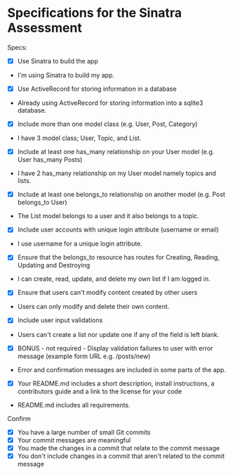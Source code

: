 # Specifications for the Sinatra Assessment

Specs:
- [x] Use Sinatra to build the app
- I'm using Sinatra to build my app.

- [x] Use ActiveRecord for storing information in a database
- Already using ActiveRecord for storing information into a sqlite3 database.

- [x] Include more than one model class (e.g. User, Post, Category)
- I have 3 model class; User, Topic, and List.

- [x] Include at least one has_many relationship on your User model (e.g. User has_many Posts)
- I have 2 has_many relationship on my User model namely topics and lists.

- [x] Include at least one belongs_to relationship on another model (e.g. Post belongs_to User)
- The List model belongs to a user and it also belongs to a topic.

- [x] Include user accounts with unique login attribute (username or email)
- I use username for a unique login attribute.

- [x] Ensure that the belongs_to resource has routes for Creating, Reading, Updating and Destroying
- I can create, read, update, and delete my own list if I am logged in.

- [x] Ensure that users can't modify content created by other users
- Users can only modify and delete their own content.

- [x] Include user input validations
- Users can't create a list nor update one if any of the field is left blank.

- [x] BONUS - not required - Display validation failures to user with error message (example form URL e.g. /posts/new)
- Error and confirmation messages are included in some parts of the app.

- [x] Your README.md includes a short description, install instructions, a contributors guide and a link to the license for your code
- README.md includes all requirements.

Confirm
- [x] You have a large number of small Git commits
- [x] Your commit messages are meaningful
- [x] You made the changes in a commit that relate to the commit message
- [x] You don't include changes in a commit that aren't related to the commit message
